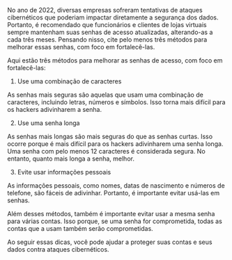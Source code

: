 No ano de 2022, diversas empresas sofreram tentativas de ataques cibernéticos que poderiam impactar diretamente a segurança dos dados. Portanto, é recomendado que funcionários e clientes de lojas virtuais sempre mantenham suas senhas de acesso atualizadas, alterando-as a cada três meses. Pensando nisso, cite pelo menos três métodos para melhorar essas senhas, com foco em fortalecê-las.


Aqui estão três métodos para melhorar as senhas de acesso, com foco em fortalecê-las:

1. Use uma combinação de caracteres

As senhas mais seguras são aquelas que usam uma combinação de caracteres, incluindo letras, números e símbolos. Isso torna mais difícil para os hackers adivinharem a senha.


2. Use uma senha longa

As senhas mais longas são mais seguras do que as senhas curtas. Isso ocorre porque é mais difícil para os hackers adivinharem uma senha longa.
Uma senha com pelo menos 12 caracteres é considerada segura. No entanto, quanto mais longa a senha, melhor.

3. Evite usar informações pessoais

As informações pessoais, como nomes, datas de nascimento e números de telefone, são fáceis de adivinhar. Portanto, é importante evitar usá-las em senhas.

Além desses métodos, também é importante evitar usar a mesma senha para várias contas. Isso porque, se uma senha for comprometida, todas as contas que a usam também serão comprometidas.


Ao seguir essas dicas, você pode ajudar a proteger suas contas e seus dados contra ataques cibernéticos.